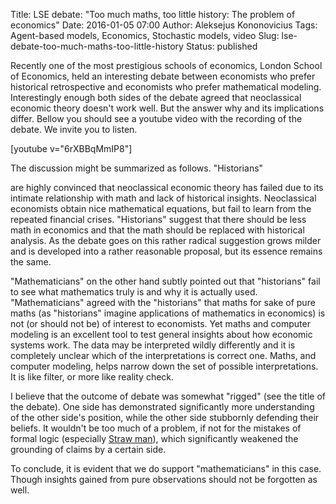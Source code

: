 Title: LSE debate: "Too much maths, too little history: The problem of economics"
Date: 2016-01-05 07:00
Author: Aleksejus Kononovicius
Tags: Agent-based models, Economics, Stochastic models, video
Slug: lse-debate-too-much-maths-too-little-history
Status: published

Recently one of the most prestigious
schools of economics, London School of Economics, held an interesting
debate between economists who prefer historical retrospective and
economists who prefer mathematical modeling. Interestingly enough both
sides of the debate agreed that neoclassical economic theory doesn't
work well. But the answer why and its implications differ. Bellow you
should see a youtube video with the recording of the debate. We invite
you to listen.

[youtube v="6rXBBqMmIP8"]

<!--more-->The discussion might be summarized as follows. "Historians"
are highly convinced that neoclassical economic theory has failed due to
its intimate relationship with math and lack of historical insights.
Neoclassical economists obtain nice mathematical equations, but fail to
learn from the repeated financial crises. "Historians" suggest that
there should be less math in economics and that the math should be
replaced with historical analysis. As the debate goes on this rather
radical suggestion grows milder and is developed into a rather
reasonable proposal, but its essence remains the same.

"Mathematicians" on the other hand subtly pointed out that "historians"
fail to see what mathematics truly is and why it is actually used.
"Mathematicians" agreed with the "historians" that maths for sake of
pure maths (as "historians" imagine applications of mathematics in
economics) is not (or should not be) of interest to economists. Yet
maths and computer modeling is an excellent tool to test general
insights about how economic systems work. The data may be interpreted
wildly differently and it is completely unclear which of the
interpretations is correct one. Maths, and computer modeling, helps
narrow down the set of possible interpretations. It is like filter, or
more like reality check.

I believe that the outcome of debate was somewhat "rigged" (see the
title of the debate). One side has demonstrated significantly more
understanding of the other side's position, while the other side
stubbornly defending their beliefs. It wouldn't be too much of a
problem, if not for the mistakes of formal logic (especially [Straw
man](https://en.wikipedia.org/wiki/Straw_man)), which significantly
weakened the grounding of claims by a certain side.

To conclude, it is evident that we do support "mathematicians" in this
case. Though insights gained from pure observations should not be
forgotten as well.
